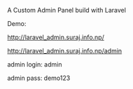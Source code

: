A Custom Admin Panel build with Laravel

Demo:

http://laravel_admin.suraj.info.np/

http://laravel_admin.suraj.info.np/admin

admin login: admin

admin pass: demo123
